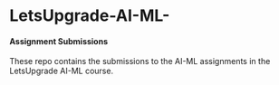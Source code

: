 # LetsUpgrade-AI-ML-
#### Assignment Submissions
These repo contains the submissions to the AI-ML assignments in the LetsUpgrade AI-ML course. 
